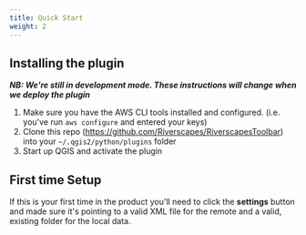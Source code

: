 ```yaml
---
title: Quick Start
weight: 2
---
```


## Installing the plugin

***NB: We're still in development mode. These instructions will change when we deploy the plugin***

1. Make sure you have the AWS CLI tools installed and configured. (i.e. you've run `aws configure` and entered your keys)
2. Clone this repo (https://github.com/Riverscapes/RiverscapesToolbar) into your `~/.qgis2/python/plugins` folder
3. Start up QGIS and activate the plugin

## First time Setup

If this is your first time in the product you'll need to click the **settings** button and made sure it's pointing to a valid XML file for the remote and a valid, existing folder for the local data.